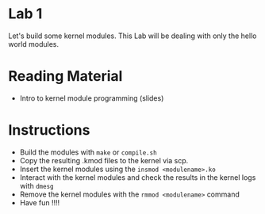 # Lab 1
 
Let's build some kernel modules. 
This Lab will be dealing with only the hello world modules. 

# Reading Material
 
- Intro to kernel module programming (slides) 

# Instructions 
 
- Build the modules with `make` or `compile.sh`
- Copy the resulting .kmod files to the kernel via scp.
- Insert the kernel modules using the `insmod <modulename>.ko`
- Interact with the kernel modules and check the results in the kernel logs with `dmesg`
- Remove the kernel modules with the `rmmod <modulename>` command
- Have fun !!!!


